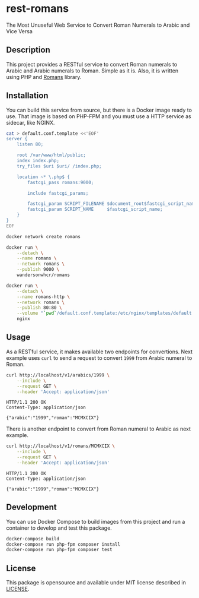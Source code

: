 # rest-romans

The Most Unuseful Web Service to Convert Roman Numerals to Arabic and Vice Versa

## Description

This project provides a RESTful service to convert Roman numerals to Arabic and
Arabic numerals to Roman. Simple as it is. Also, it is written using PHP and
[Romans](https://github.com/wandersonwhcr/romans) library.

## Installation

You can build this service from source, but there is a Docker image ready to
use. That image is based on PHP-FPM and you must use a HTTP service as sidecar,
like NGINX.

```sh
cat > default.conf.template <<'EOF'
server {
    listen 80;

    root /var/www/html/public;
    index index.php;
    try_files $uri $uri/ /index.php;

    location ~* \.php$ {
        fastcgi_pass romans:9000;

        include fastcgi_params;

        fastcgi_param SCRIPT_FILENAME $document_root$fastcgi_script_name;
        fastcgi_param SCRIPT_NAME     $fastcgi_script_name;
    }
}
EOF

docker network create romans

docker run \
    --detach \
    --name romans \
    --network romans \
    --publish 9000 \
    wandersonwhcr/romans

docker run \
    --detach \
    --name romans-http \
    --network romans \
    --publish 80:80 \
    --volume "`pwd`/default.conf.template:/etc/nginx/templates/default.conf.template" \
    nginx
```

## Usage

As a RESTful service, it makes available two endpoints for convertions. Next
example uses `curl` to send a request to convert `1999` from Arabic numeral to
Roman.

```sh
curl http://localhost/v1/arabics/1999 \
    --include \
    --request GET \
    --header 'Accept: application/json'
```

```
HTTP/1.1 200 OK
Content-Type: application/json

{"arabic":"1999","roman":"MCMXCIX"}
```

There is another endpoint to convert from Roman numeral to Arabic as next
example.

```sh
curl http://localhost/v1/romans/MCMXCIX \
    --include \
    --request GET \
    --header 'Accept: application/json'
```

```
HTTP/1.1 200 OK
Content-Type: application/json

{"arabic":"1999","roman":"MCMXCIX"}
```

## Development

You can use Docker Compose to build images from this project and run a container
to develop and test this package.

```bash
docker-compose build
docker-compose run php-fpm composer install
docker-compose run php-fpm composer test
```

## License

This package is opensource and available under MIT license described in
[LICENSE](https://github.com/wandersonwhcr/rest-romans/blob/main/LICENSE).
